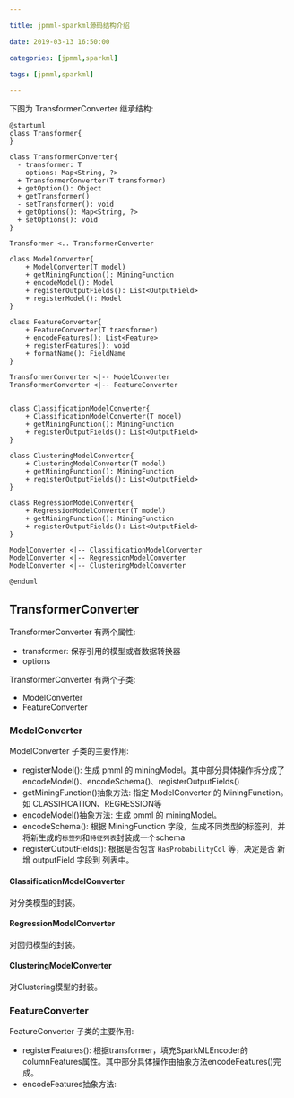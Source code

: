 ```yaml
---

title: jpmml-sparkml源码结构介绍

date: 2019-03-13 16:50:00

categories: [jpmml,sparkml]

tags: [jpmml,sparkml]

---
```






<!--more-->


下图为 TransformerConverter 继承结构:

```puml
@startuml
class Transformer{
}

class TransformerConverter{
  - transformer: T
  - options: Map<String, ?>
  + TransformerConverter(T transformer)
  + getOption(): Object
  + getTransformer()
  - setTransformer(): void
  + getOptions(): Map<String, ?>
  + setOptions(): void
}

Transformer <.. TransformerConverter

class ModelConverter{
    + ModelConverter(T model)
    + getMiningFunction(): MiningFunction
    + encodeModel(): Model
    + registerOutputFields(): List<OutputField>
    + registerModel(): Model
}

class FeatureConverter{
    + FeatureConverter(T transformer)
    + encodeFeatures(): List<Feature>
    + registerFeatures(): void
    + formatName(): FieldName
}

TransformerConverter <|-- ModelConverter
TransformerConverter <|-- FeatureConverter


class ClassificationModelConverter{
    + ClassificationModelConverter(T model)
    + getMiningFunction(): MiningFunction
    + registerOutputFields(): List<OutputField>
}

class ClusteringModelConverter{
    + ClusteringModelConverter(T model)
    + getMiningFunction(): MiningFunction
    + registerOutputFields(): List<OutputField>
}

class RegressionModelConverter{
    + RegressionModelConverter(T model)
    + getMiningFunction(): MiningFunction
    + registerOutputFields(): List<OutputField>
}

ModelConverter <|-- ClassificationModelConverter
ModelConverter <|-- RegressionModelConverter
ModelConverter <|-- ClusteringModelConverter

@enduml
```



## TransformerConverter

TransformerConverter 有两个属性:

- transformer: 保存引用的模型或者数据转换器
- options


TransformerConverter 有两个子类:

- ModelConverter
- FeatureConverter

### ModelConverter

ModelConverter 子类的主要作用:

- registerModel(): 生成 pmml 的 miningModel。其中部分具体操作拆分成了 encodeModel()、encodeSchema()、registerOutputFields()
- getMiningFunction()抽象方法: 指定 ModelConverter 的 MiningFunction。如 CLASSIFICATION、REGRESSION等
- encodeModel()抽象方法: 生成 pmml 的 miningModel。
- encodeSchema(): 根据 MiningFunction 字段，生成不同类型的标签列，并将新生成的`标签列`和`特征列表`封装成一个schema
- registerOutputFields(): 根据是否包含 `HasProbabilityCol` 等，决定是否 新增 outputField 字段到 列表中。


#### ClassificationModelConverter

对分类模型的封装。

#### RegressionModelConverter

对回归模型的封装。

#### ClusteringModelConverter

对Clustering模型的封装。


### FeatureConverter

FeatureConverter 子类的主要作用:

- registerFeatures(): 根据transformer，填充SparkMLEncoder的columnFeatures属性。其中部分具体操作由抽象方法encodeFeatures()完成。
- encodeFeatures抽象方法: 


